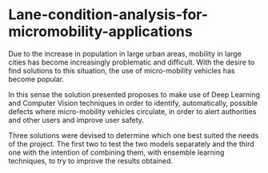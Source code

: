 # Lane-condition-analysis-for-micromobility-applications

Due to the increase in population in large urban areas, mobility in large cities has become increasingly problematic and difficult. With the desire to find solutions to this situation, the use of micro-mobility vehicles has become popular.

In this sense the solution presented proposes to make use of Deep Learning and Computer Vision techniques in order to identify, automatically, possible defects where micro-mobility vehicles circulate, in order to alert authorities and other users and improve user safety.

Three solutions were devised to determine which one best suited the needs of the project. The first two to test the two models separately and the third one with the intention of combining them, with ensemble learning techniques, to try to improve the results obtained.

